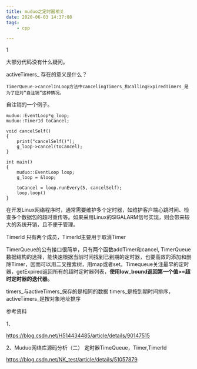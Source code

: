 ```yaml
---
title: muduo之定时器相关
date: 2020-06-03 14:37:08
tags:
	- cpp

---
```


1

大部分代码没有什么疑问。

activeTimers_ 存在的意义是什么？



```
TimerQueue->cancelInLoop方法中cancelingTimers_和callingExpiredTimers_是为了应对“自注销”这种情况。
```

自注销的一个例子。

```
muduo::EventLoop*g_loop;
muduo::TimerId toCancel;

void cancelSelf()
{
	print("cancelSelf()");
	g_loop->cancel(toCancel);
}

int main()
{
	muduo::EventLoop loop;
	g_loop = &loop;

	toCancel = loop.runEvery(5, cancelSelf);
	loop.loop()
}
```



在开发Linux网络程序时，通常需要维护多个定时器，如维护客户端心跳时间、检查多个数据包的超时重传等。如果采用Linux的SIGALARM信号实现，则会带来较大的系统开销，且不便于管理。



TimerId 只有两个成员，TimerId主要用于取消Timer



TimerQueue的公有接口很简单，只有两个函数addTimer和cancel, TimerQueue 数据结构的选择，能快速根据当前时间找到已到期的定时器，也要高效的添加和删除Timer，因而可以用二叉搜索树，用map或者set。Timequeue关注最早的定时器，getExpired返回所有的超时定时器列表，**使用low_bound返回第一个值>=超时定时器的迭代器。**


timers_与activeTimers_保存的是相同的数据
timers_是按到期时间排序，activeTimers_是按对象地址排序





参考资料

1、

https://blog.csdn.net/H514434485/article/details/90147515

2、Muduo网络库源码分析（二） 定时器TimeQueue，Timer,TimerId

https://blog.csdn.net/NK_test/article/details/51057879